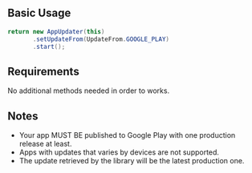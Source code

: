 ## Basic Usage
```Java
return new AppUpdater(this)
       .setUpdateFrom(UpdateFrom.GOOGLE_PLAY)
       .start();
```

## Requirements
No additional methods needed in order to works.

## Notes
* Your app MUST BE published to Google Play with one production release at least.
* Apps with updates that varies by devices are not supported.
* The update retrieved by the library will be the latest production one.